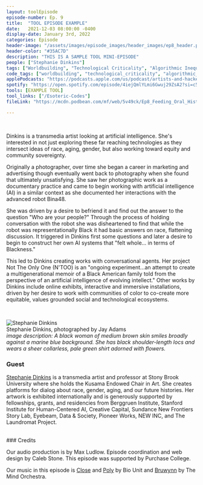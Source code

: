 ```yaml
---
layout: toolEpisode
episode-number: Ep. 9
title:  "TOOL EPISODE EXAMPLE"
date:   2021-12-03 08:00:00 -0400
display-date: January 3rd, 2022
categories: Episode
header-image: "/assets/images/episode_images/header_images/ep8_header.png"
header-color: "#35AC7D"
description: "THIS IS A SAMPLE TOOL MINI-EPISODE"
people: ["Stephanie Dinkins"]
tags: ["Worldbuilding", "Technological Criticality", "Algorithmic Inequality"]
code_tags: ["worldbuilding", "technological_criticality", "algorithmic_inequality"]
applePodcasts: "https://podcasts.apple.com/us/podcast/artists-and-hackers/id1536778522?i=1000537823488"
spotify: "https://open.spotify.com/episode/4iejQmlYLmi6Gwuj29ZsA2?si=c506528e3a774841"
tools: [EXAMPLE TOOL]
tool_links: ["/Esoteric-Codes"]
fileLink: "https://mcdn.podbean.com/mf/web/5v49ck/Ep8_Feeding_Oral_History_To_Tech.mp3"

---
```

<br>

Dinkins is a transmedia artist looking at artificial intelligence. She's interested in not just exploring these far reaching technologies as they intersect ideas of race, aging, gender, but also working toward equity and community sovereignty.



Originally a photographer, over time she began a career in marketing and advertising though eventually went back to photography when she found that ultimately unsatisfying. She saw her photographic work as a documentary practice and came to begin working with artificial intelligence (AI) in a similar context as she documented her interactions with the advanced robot Bina48.



She was driven by a desire to befriend it and find out the answer to the question "Who are your people?" Through the process of holding conversation with the robot she was disheartened to find that while the robot was representationally Black it had basic answers on race, flattening discussion. It triggered in Dinkins first some questions and later a desire to begin to construct her own AI systems that "felt whole... in terms of Blackness."



This led to Dinkins creating works with conversational agents. Her project Not The Only One (N'TOO) is an "ongoing experiment...an attempt to create a multigenerational memoir of a Black American family told from the perspective of an artificial intelligence of evolving intellect." Other works by Dinkins include online exhibits, interactive and immersive installations, driven by her desire to work with communities of color to co-create more equitable, values grounded social and technological ecosystems.

<br>

![Stephanie Dinkins]({{site.baseurl}}/assets/images/stephanie_dinkins_small.jpg)  
Stephanie Dinkins, photographed by Jay Adams  
*image description: A black woman of medium brown skin smiles broadly against a marine blue background. She has black shoulder-length locs and wears a sheer collarless, pale green shirt adorned with flowers.*  



### Guest


<a href="https://www.stephaniedinkins.com/" alt="Stephanie Dinkins" class="nameTag">Stephanie Dinkins</a> is a transmedia artist and professor at Stony Brook University where she holds the Kusama Endowed Chair in Art. She creates platforms for dialog about race, gender, aging, and our future histories. Her artwork is exhibited internationally and is generously supported by fellowships, grants, and residencies from Berggruen Institute, Stanford Institute for Human-Centered AI, Creative Capital, Sundance New Frontiers Story Lab, Eyebeam, Data & Society, Pioneer Works, NEW INC, and The Laundromat Project.

<br>
### Credits


Our audio production is by Max Ludlow. Episode coordination and web design by Caleb Stone. This episode was supported by Purchase College.



Our music in this episode is [Close](https://freemusicarchive.org/music/Bio_Unit/ampex/close) and [Poly](https://freemusicarchive.org/music/Bio_Unit/ampex/poly) by Bio Unit and [Bruwynn](https://www.freemusicarchive.org/music/The_Mind_Orchestra/The_Mind_Orchestra_-_Singles_1084/bruwynn) by The Mind Orchestra.

